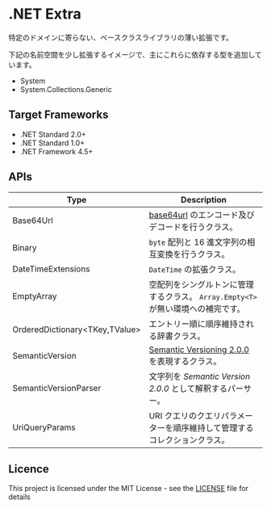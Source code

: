 # .NET Extra
特定のドメインに寄らない、ベースクラスライブラリの薄い拡張です。

下記の名前空間を少し拡張するイメージで、主にこれらに依存する型を追加しています。

- System
- System.Collections.Generic


## Target Frameworks
- .NET Standard 2.0+
- .NET Standard 1.0+
- .NET Framework 4.5+


## APIs
| Type                           | Description |
| ---                            | ---         |
| Base64Url                      | [base64url](https://tools.ietf.org/html/rfc4648#page-7) のエンコード及びデコードを行うクラス。 |
| Binary                         | `byte` 配列と 16 進文字列の相互変換を行うクラス。 |
| DateTimeExtensions             | `DateTime` の拡張クラス。 |
| EmptyArray                     | 空配列をシングルトンに管理するクラス。 `Array.Empty<T>` が無い環境への補完です。 |
| OrderedDictionary<TKey,TValue> | エントリー順に順序維持される辞書クラス。 |
| SemanticVersion                | [Semantic Versioning 2.0.0](https://semver.org/) を表現するクラス。 |
| SemanticVersionParser          | 文字列を *Semantic Version 2.0.0* として解釈するパーサー。 |
| UriQueryParams                 | URI クエリのクエリパラメーターを順序維持して管理するコレクションクラス。 |


## Licence
This project is licensed under the MIT License - see the [LICENSE](LICENSE) file for details
